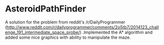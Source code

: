 AsteroidPathFinder
==================

A solution for the problem from reddit's /r/DailyProgrammer (http://www.reddit.com/r/dailyprogrammer/comments/2o5tb7/2014123_challenge_191_intermediate_space_probe/) .Implemented the A* algorithm and added some nice graphics with ability to manipulate the maze.
